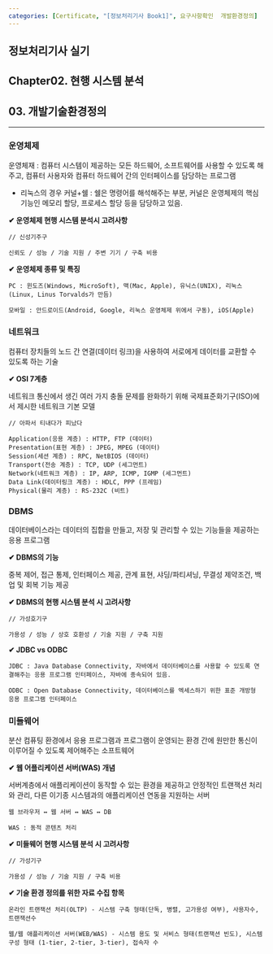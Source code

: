 ```yaml
---
categories: [Certificate, "[정보처리기사 Book1]", 요구사항확인  개발환경정의]
---
```


## 정보처리기사 실기

## Chapter02. 현행 시스템 분석

## 03. 개발기술환경정의

<hr>

### 운영체제

운영체재 : 컴퓨터 시스템이 제공하는 모든 하드웨어, 소프트웨어를 사용할 수 있도록 해주고, 컴퓨터 사용자와 컴퓨터 하드웨어 간의 인터페이스를 담당하는 프로그램

- 리눅스의 경우 커널+쉘 : 쉘은 명령어를 해석해주는 부분, 커널은 운영체제의 핵심기능인 메모리 할당, 프로세스 할당 등을 담당하고 있음.

**✔ 운영체제 현행 시스템 분석시 고려사항**

```
// 신성기주구

신뢰도 / 성능 / 기술 지원 / 주변 기기 / 구축 비용
```

**✔ 운영체제 종류 및 특징**

```
PC : 윈도즈(Windows, MicroSoft), 맥(Mac, Apple), 유닉스(UNIX), 리눅스(Linux, Linus Torvalds가 만듬)

모바일 : 안드로이드(Android, Google, 리눅스 운영체제 위에서 구동), iOS(Apple)
```

### 네트워크 

컴퓨터 장치들의 노드 간 연결(데이터 링크)을 사용하여 서로에게 데이터를 교환할 수 있도록 하는 기술

**✔ OSI 7계층**

네트워크 통신에서 생긴 여러 가지 충돌 문제를 완화하기 위해 국제표준화기구(ISO)에서 제시한 네트워크 기본 모델

```
// 아파서 티내다가 피났다

Application(응용 계층) : HTTP, FTP (데이터)
Presentation(표현 계층) : JPEG, MPEG (데이터)
Session(세션 계층) : RPC, NetBIOS (데이터)
Transport(전송 계층) : TCP, UDP (세그먼트)
Network(네트워크 계층) : IP, ARP, ICMP, IGMP (세그먼트) 
Data Link(데이터링크 계층) : HDLC, PPP (프레임)
Physical(물리 계층) : RS-232C (비트)
```

### DBMS

데이터베이스라는 데이터의 집합을 만들고, 저장 및 관리할 수 있는 기능들을 제공하는 응용 프로그램

**✔ DBMS의 기능**

중복 제어, 접근 통제, 인터페이스 제공, 관계 표현, 샤딩/파티셔닝, 무결성 제약조건, 백업 및 회복 기능 제공

**✔ DBMS의 현행 시스템 분석 시 고려사항**

```
// 가성호기구

가용성 / 성능 / 상호 호환성 / 기술 지원 / 구축 지원
```

**✔ JDBC vs ODBC**

```
JDBC : Java Database Connectivity, 자바에서 데이터베이스를 사용할 수 있도록 연결해주는 응용 프로그램 인터페이스, 자바에 종속되어 있음.

ODBC : Open Database Connectivity, 데이터베이스를 엑세스하기 위한 표준 개방형 응용 프로그램 인터페이스
```

### 미들웨어

분산 컴퓨팅 환경에서 응용 프로그램과 프로그램이 운영되는 환경 간에 원만한 통신이 이루어질 수 있도록 제어해주는 소프트웨어

**✔ 웹 어플리케이션 서버(WAS) 개념**

서버계층에서 애플리케이션이 동작할 수 있는 환경을 제공하고 안정적인 트랜잭션 처리와 관리, 다른 이기종 시스템과의 애플리케이션 연동을 지원하는 서버

```
웹 브라우저 ↔ 웹 서버 ↔ WAS ↔ DB

WAS : 동적 콘텐츠 처리
```

**✔ 미들웨어 현행 시스템 분석 시 고려사항**

```
// 가성기구

가용성 / 성능 / 기술 지원 / 구축 비용
```

**✔ 기술 환경 정의를 위한 자료 수집 항목**

```
온라인 트랜잭션 처리(OLTP) - 시스템 구축 형태(단독, 병렬, 고가용성 여부), 사용자수, 트랜잭션수

웹/웹 애플리케이션 서버(WEB/WAS) - 시스템 용도 및 서비스 형태(트랜잭션 빈도), 시스템 구성 형태 (1-tier, 2-tier, 3-tier), 접속자 수
```
